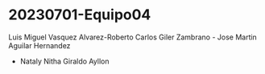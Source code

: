 # 20230701-Equipo04
Luis Miguel Vasquez Alvarez-Roberto Carlos Giler Zambrano - Jose Martin Aguilar Hernandez
- Nataly Nitha Giraldo Ayllon
